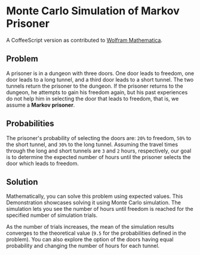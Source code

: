 # Monte Carlo Simulation of Markov Prisoner

A CoffeeScript version as contributed to [Wolfram Mathematica](http://demonstrations.wolfram.com/MonteCarloSimulationOfMarkovPrisoner/).

## Problem

A prisoner is in a dungeon with three doors. One door leads to freedom, one door leads to a long tunnel, and a third door leads to a short tunnel. The two tunnels return the prisoner to the dungeon. If the prisoner returns to the dungeon, he attempts to gain his freedom again, but his past experiences do not help him in selecting the door that leads to freedom, that is, we assume a **Markov prisoner**.

## Probabilities

The prisoner's probability of selecting the doors are: `20%` to freedom, `50%` to the short tunnel, and `30%` to the long tunnel. Assuming the travel times through the long and short tunnels are `3` and `2` hours, respectively, our goal is to determine the expected number of hours until the prisoner selects the door which leads to freedom.

## Solution

Mathematically, you can solve this problem using expected values. This Demonstration showcases solving it using Monte Carlo simulation. The simulation lets you see the number of hours until freedom is reached for the specified number of simulation trials.

As the number of trials increases, the mean of the simulation results converges to the theoretical value (`9.5` for the probabilities defined in the problem). You can also explore the option of the doors having equal probability and changing the number of hours for each tunnel.